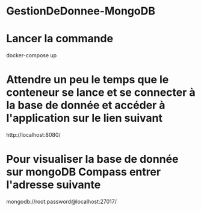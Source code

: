 # GestionDeDonnee-MongoDB

# Lancer la commande
docker-compose up

# Attendre un peu le temps que le conteneur se lance et se connecter à la base de donnée et accéder à l'application sur le lien suivant
http://localhost:8080/

# Pour visualiser la base de donnée sur mongoDB Compass entrer l'adresse suivante
mongodb://root:password@localhost:27017/